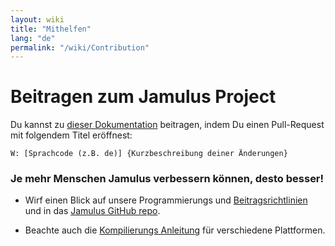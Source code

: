 ```yaml
---
layout: wiki
title: "Mithelfen"
lang: "de"
permalink: "/wiki/Contribution"
---
```


# Beitragen zum Jamulus Project

Du kannst zu [dieser Dokumentation](https://github.com/jamulussoftware/jamulussoftware.github.io/) beitragen, indem Du einen Pull-Request mit folgendem Titel eröffnest:

`W: [Sprachcode (z.B. de)] {Kurzbeschreibung deiner Änderungen}` 

### Je mehr Menschen Jamulus verbessern können, desto besser!

* Wirf einen Blick auf unsere Programmierungs und [Beitragsrichtlinien](https://github.com/corrados/jamulus/issues/596) und in das [Jamulus GitHub repo](https://github.com/corrados/jamulus).

* Beachte auch die [Kompilierungs Anleitung](/wiki/Compiling) für verschiedene Plattformen.
